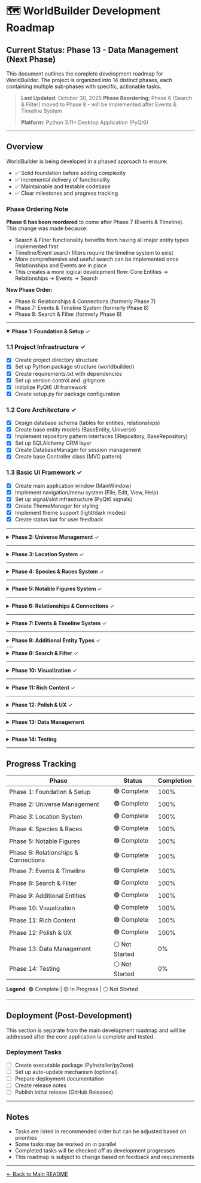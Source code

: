 # 🗺️ WorldBuilder Development Roadmap

## Current Status: **Phase 13 - Data Management** (Next Phase)

This document outlines the complete development roadmap for WorldBuilder. The project is organized into 14 distinct phases, each containing multiple sub-phases with specific, actionable tasks.

> **Last Updated**: October 30, 2025
> **Phase Reordering**: Phase 6 (Search & Filter) moved to Phase 8 - will be implemented after Events & Timeline System
> 
> **Platform**: Python 3.11+ Desktop Application (PyQt6)

---

## Overview

WorldBuilder is being developed in a phased approach to ensure:
- ✅ Solid foundation before adding complexity
- ✅ Incremental delivery of functionality
- ✅ Maintainable and testable codebase
- ✅ Clear milestones and progress tracking

### Phase Ordering Note

**Phase 6 has been reordered** to come after Phase 7 (Events & Timeline). This change was made because:
- Search & Filter functionality benefits from having all major entity types implemented first
- Timeline/Event search filters require the timeline system to exist
- More comprehensive and useful search can be implemented once Relationships and Events are in place
- This creates a more logical development flow: Core Entities → Relationships → Events → Search

**New Phase Order:**
- Phase 6: Relationships & Connections (formerly Phase 7)
- Phase 7: Events & Timeline System (formerly Phase 8)
- Phase 8: Search & Filter (formerly Phase 6)

---

<details open>
<summary><b>Phase 1: Foundation & Setup</b> ✓</summary>

### 1.1 Project Infrastructure ✓
- [x] Create project directory structure
- [x] Set up Python package structure (worldbuilder/)
- [x] Create requirements.txt with dependencies
- [x] Set up version control and .gitignore
- [x] Initialize PyQt6 UI framework
- [x] Create setup.py for package configuration

### 1.2 Core Architecture ✓
- [x] Design database schema (tables for entities, relationships)
- [x] Create base entity models (BaseEntity, Universe)
- [x] Implement repository pattern interfaces (IRepository, BaseRepository)
- [x] Set up SQLAlchemy ORM layer
- [x] Create DatabaseManager for session management
- [x] Create base Controller class (MVC pattern)

### 1.3 Basic UI Framework ✓
- [x] Create main application window (MainWindow)
- [x] Implement navigation/menu system (File, Edit, View, Help)
- [x] Set up signal/slot infrastructure (PyQt6 signals)
- [x] Create ThemeManager for styling
- [x] Implement theme support (light/dark modes)
- [x] Create status bar for user feedback

</details>

---

<details>
<summary><b>Phase 2: Universe Management</b> ✓</summary>

### 2.1 Universe CRUD ✓
- [x] Create Universe model and database table
- [x] Implement UniverseRepository with CRUD methods
- [x] Create UniverseService for business logic
- [x] Create Universe creation dialog/view
- [x] Implement Universe selection/switching
- [x] Add Universe edit functionality
- [x] Add Universe deletion with confirmation

### 2.2 Universe UI ✓
- [x] Design Universe management view (PyQt6 widget)
- [x] Create Universe list view/grid (table with actions)
- [x] Implement Universe details panel
- [x] Add recent universes list
- [x] Create Universe settings page

</details>

---

<details>
<summary><b>Phase 3: Location System</b> ✓</summary>

### 3.1 Location Data Layer ✓
- [x] Create Location model with parent reference
- [x] Design location hierarchy database schema (self-referencing)
- [x] Implement LocationRepository with hierarchy methods
- [x] Create LocationService for business logic
- [x] Add location parent-child relationship methods
- [x] Create location type enumeration (Continent, Region, City, Building, etc.)

### 3.2 Location CRUD Operations ✓
- [x] Implement Create Location functionality
- [x] Implement Read/View Location details
- [x] Implement Update Location functionality
- [x] Implement Delete Location (with cascade options)
- [x] Add location parent selection/assignment

### 3.3 Location UI ✓
- [x] Create Location list view
- [x] Design Location detail editor dialog
- [x] Implement hierarchical tree widget for locations
- [x] Add location type selector
- [x] Create location parent picker
- [x] Implement location breadcrumb navigation
- [x] Add expand/collapse tree functionality

</details>

---

<details>
<summary><b>Phase 4: Species & Races System</b> ✓</summary>

### 4.1 Species Data Layer ✓
- [x] Create Species/Race model
- [x] Implement species type classification (sentient, non-sentient, magical, etc.)
- [x] Add species attributes (physical traits, average lifespan, size, etc.) as JSON
- [x] Create species abilities and special characteristics
- [x] Implement SpeciesRepository with query methods
- [x] Create SpeciesService for business logic
- [x] Add default "Human" species to new universes

### 4.2 Species CRUD Operations ✓
- [x] Implement Create Species functionality
- [x] Implement Read/View Species details
- [x] Implement Update Species functionality
- [x] Implement Delete Species functionality (with safeguards)
- [x] Add species templates (common fantasy/sci-fi races)

### 4.3 Species UI ✓
- [x] Create Species list view (table/grid)
- [x] Design Species detail editor dialog
- [x] Add species trait/attribute editor
- [x] Implement species image/illustration support
- [x] Create species comparison view

</details>

---

<details>
<summary><b>Phase 5: Notable Figures System</b> ✓</summary>

### 5.1 Figure Data Layer ✓
- [x] Create Notable Figure model
- [x] Add species assignment field (defaults to Human)
- [x] Implement NotableFigureRepository with query methods
- [x] Create NotableFigureService for business logic
- [x] Add figure-location relationships
- [x] Create figure attribute fields (age, occupation, etc.)
- [x] Implement species-specific attributes for figures

### 5.2 Figure CRUD Operations ✓
- [x] Implement Create Figure functionality
- [x] Implement Read/View Figure details
- [x] Implement Update Figure functionality
- [x] Implement Delete Figure functionality
- [x] Add figure image/portrait support
- [x] Add species selection/assignment during figure creation

### 5.3 Figure UI ✓
- [x] Create Figure list view (table/grid/card view)
- [x] Design Figure detail editor dialog
- [x] Add species indicator/badge in figure lists
- [x] Implement Figure search/filter (including by species)
- [x] Add Figure card/tile view option
- [x] Create Figure relationship visualizer widget
- [x] Add species-specific field display based on assigned species

</details>

</details>

---

<details>
<summary><b>Phase 6: Relationships & Connections</b> ✓</summary>

### 6.1 Relationship Data ✓
- [x] Create Relationship model
- [x] Design relationship type system (enum)
- [x] Implement RelationshipRepository
- [x] Create RelationshipService for business logic
- [x] Add bidirectional relationship support
- [x] Create relationship strength/type properties

### 6.2 Relationship UI ✓
- [x] Create relationship editor dialog
- [x] Implement relationship list view widget
- [x] Add quick relationship creation UI
- [x] Design relationship graph visualization widget
- [x] Implement relationship filtering

</details>

---

<details>
<summary><b>Phase 7: Events & Timeline System</b> ✓</summary>

### 7.1 Event Data Model ✓
- [x] Create Event model with flexible date/time structure
- [x] Implement date precision levels (exact, year-only, approximate, relative)
- [x] Add event duration support (instant vs. span of time)
- [x] Create event type/category system (enum)
- [x] Implement event importance/significance levels
- [x] Add event-entity relationship support (figures, locations, organizations)

### 7.2 Event CRUD Operations ✓
- [x] Implement Create Event functionality
- [x] Implement Read/View Event details
- [x] Implement Update Event functionality
- [x] Implement Delete Event functionality
- [x] Add event duplication feature
- [x] Create event templates for common event types
- [x] Create EventService for business logic

### 7.3 Timeline Management ✓
- [x] Create Timeline model (multiple timelines per universe)
- [x] Implement custom timeline creation (e.g., "Main History", "Character A's Story", "War Timeline")
- [x] Add event-to-timeline assignment (events can exist on multiple timelines)
- [x] Implement timeline filtering and grouping
- [x] Create timeline era/period definitions
- [x] Add timeline merging and comparison features

### 7.4 Event UI ✓
- [x] Design Event list view with sorting/filtering
- [x] Create Event detail editor dialog
- [x] Implement quick event creation dialog
- [x] Add event date picker widget with precision options
- [x] Create event-entity linking interface
- [x] Implement event search with date range filters

</details>


---

<details>
<summary><b>Phase 9: Additional Entity Types</b> ✓</summary>

### 9.1 Organizations System ✓
- [x] Create Organization model
- [x] Implement OrganizationRepository
- [x] Create OrganizationService for business logic
- [x] Create Organization CRUD operations
- [x] Design Organization detail view dialog
- [x] Add member/figure relationships

### 9.2 Artifacts & Lore ✓
- [x] Create Artifact model
- [x] Create Lore/Mythology model with LoreType enum
- [x] Implement respective repositories
- [x] Create services for business logic
- [x] Create CRUD operations for each
- [x] Design detail view dialogs

</details>
---

<details>
<summary><b>Phase 8: Search & Filter</b> ✓</summary>

### 8.1 Basic Search ✓
- [x] Implement global text search across entities
- [x] Create search results view widget
- [x] Add search by entity type filter
- [x] Implement search highlighting in results
- [x] Create SearchService for query logic

### 8.2 Advanced Filtering ✓
- [x] Create filter panel UI widget
- [x] Implement filter by tags
- [x] Add filter by location
- [x] Add filter by species/race
- [x] Add filter by date/timeline
- [x] Implement saved filter presets (stored in database)

</details>

---

<details>
<summary><b>Phase 10: Visualization</b> ✓</summary>

### 10.1 Timeline View Component ✓
- [x] Create interactive timeline widget (canvas-based or using matplotlib)
- [x] Implement event plotting with visual markers
- [x] Add timeline zoom/pan controls (from millennia to days)
- [x] Create swimlane view for multiple timelines
- [x] Implement era/period background shading
- [x] Add "now" marker for current story point

### 10.2 Timeline Interaction ✓
- [x] Implement click-to-view event details
- [x] Add drag-and-drop event repositioning
- [x] Create event clustering for dense time periods
- [x] Implement timeline filtering by entity/type
- [x] Add timeline bookmarks and navigation
- [x] Create timeline snapshot/versioning

### 10.3 Timeline Display Modes ✓
- [x] Implement linear timeline view
- [x] Create branching timeline view (alternate timelines/what-ifs)
- [x] Add calendar view mode
- [x] Create list view with chronological sorting
- [x] Implement relative timeline (event-to-event relationships)
- [x] Add timeline export (image, PDF, HTML)

### 10.4 Date & Time System ✓
- [x] Create custom calendar system support
- [x] Implement date conversion between calendar systems
- [x] Add support for fictional calendars (custom months, days, years)
- [x] Create date calculator (time between events)
- [x] Implement recurring events support
- [x] Add age calculation for figures based on event dates

### 10.5 Relationship Graphs ✓
- [x] Implement graph visualization library (networkx + matplotlib/pyvis)
- [x] Create entity relationship graph view widget
- [x] Add graph layout algorithms
- [x] Implement interactive node selection
- [x] Add graph filtering and focusing

</details>

---

<details>
<summary><b>Phase 11: Rich Content</b> ✓</summary>

### 11.1 Rich Text Editor ✓
- [x] Integrate rich text editor widget (QTextEdit with formatting or third-party)
- [x] Implement formatting toolbar (bold, italic, underline, etc.)
- [x] Add markdown parsing/rendering
- [x] Implement inline image support
- [x] Add spell check functionality

### 11.2 Media Management ✓
- [x] Create media storage system (filesystem-based in universe directory)
- [x] Implement image upload/attachment dialog
- [x] Add image gallery view widget
- [x] Create media library browser
- [x] Implement media compression/optimization on upload

</details>

---

<details>
<summary><b>Phase 12: Polish & UX</b> ✓</summary>

### 12.1 User Preferences ✓
- [x] Create settings/preferences dialog
- [x] Implement theme selection (light/dark mode)
- [x] Add UI customization options
- [x] Create keyboard shortcut configuration UI
- [x] Implement auto-save preferences to config file

### 12.2 Performance & Optimization ✓
- [x] Implement lazy loading for large datasets
- [x] Add entity caching system (in-memory)
- [x] Optimize database queries (indexing, eager loading)
- [x] Implement virtual scrolling for large lists
- [x] Add loading indicators and progress bars

### 12.3 Help & Documentation ✓
- [x] Create in-app help system (help browser widget)
- [x] Write user guide documentation
- [x] Add tooltips throughout UI
- [x] Create getting started wizard
- [x] Record tutorial videos (optional)

</details>

---

<details>
<summary><b>Phase 13: Data Management</b></summary>

### 13.1 Import/Export
- [ ] Design export format (JSON or custom binary format)
- [ ] Implement full universe export service
- [ ] Implement selective entity export
- [ ] Create import functionality with validation
- [ ] Add export templates support

### 13.2 Backup & Restore
- [ ] Implement automatic backup system (scheduled background task)
- [ ] Create manual backup functionality
- [ ] Design restore wizard dialog
- [ ] Add backup scheduling configuration
- [ ] Implement backup compression (ZIP)

</details>

---

<details>
<summary><b>Phase 14: Testing</b></summary>

### 14.1 Testing
- [ ] Write unit tests for core services and repositories (pytest)
- [ ] Create integration tests with SQLite test database
- [ ] Perform UI/UX testing (manual)
- [ ] Conduct performance testing (large datasets)
- [ ] Fix all identified bugs

</details>

---

## Progress Tracking

| Phase | Status | Completion |
|-------|--------|------------|
| Phase 1: Foundation & Setup | 🟢 Complete | 100% |
| Phase 2: Universe Management | 🟢 Complete | 100% |
| Phase 3: Location System | 🟢 Complete | 100% |
| Phase 4: Species & Races | 🟢 Complete | 100% |
| Phase 5: Notable Figures | 🟢 Complete | 100% |
| Phase 6: Relationships & Connections | 🟢 Complete | 100% |
| Phase 7: Events & Timeline | 🟢 Complete | 100% |
| Phase 8: Search & Filter | 🟢 Complete | 100% |
| Phase 9: Additional Entities | 🟢 Complete | 100% |
| Phase 10: Visualization | 🟢 Complete | 100% |
| Phase 11: Rich Content | 🟢 Complete | 100% |
| Phase 12: Polish & UX | 🟢 Complete | 100% |
| Phase 13: Data Management | ⚪ Not Started | 0% |
| Phase 14: Testing | ⚪ Not Started | 0% |

**Legend**: 🟢 Complete | 🟡 In Progress | ⚪ Not Started

---

## Deployment (Post-Development)

This section is separate from the main development roadmap and will be addressed after the core application is complete and tested.

### Deployment Tasks
- [ ] Create executable package (PyInstaller/py2exe)
- [ ] Set up auto-update mechanism (optional)
- [ ] Prepare deployment documentation
- [ ] Create release notes
- [ ] Publish initial release (GitHub Releases)

---

## Notes

- Tasks are listed in recommended order but can be adjusted based on priorities
- Some tasks may be worked on in parallel
- Completed tasks will be checked off as development progresses
- This roadmap is subject to change based on feedback and requirements

---

[← Back to Main README](README.md)
